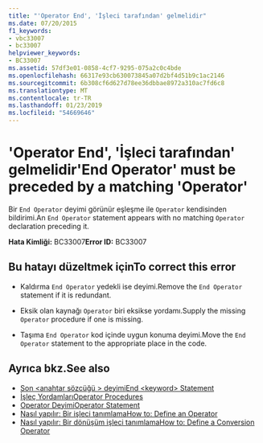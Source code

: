 ```yaml
---
title: "'Operator End', 'İşleci tarafından' gelmelidir"
ms.date: 07/20/2015
f1_keywords:
- vbc33007
- bc33007
helpviewer_keywords:
- BC33007
ms.assetid: 57df3e01-0858-4cf7-9295-075a2c0c4bde
ms.openlocfilehash: 66317e93cb630073845a07d2bf4d51b9c1ac2146
ms.sourcegitcommit: 6b308cf6d627d78ee36dbbae8972a310ac7fd6c8
ms.translationtype: MT
ms.contentlocale: tr-TR
ms.lasthandoff: 01/23/2019
ms.locfileid: "54669646"
---
```

# <a name="end-operator-must-be-preceded-by-a-matching-operator"></a><span data-ttu-id="ca8bd-102">'Operator End', 'İşleci tarafından' gelmelidir</span><span class="sxs-lookup"><span data-stu-id="ca8bd-102">'End Operator' must be preceded by a matching 'Operator'</span></span>
<span data-ttu-id="ca8bd-103">Bir `End Operator` deyimi görünür eşleşme ile `Operator` kendisinden bildirimi.</span><span class="sxs-lookup"><span data-stu-id="ca8bd-103">An `End Operator` statement appears with no matching `Operator` declaration preceding it.</span></span>  
  
 <span data-ttu-id="ca8bd-104">**Hata Kimliği:** BC33007</span><span class="sxs-lookup"><span data-stu-id="ca8bd-104">**Error ID:** BC33007</span></span>  
  
## <a name="to-correct-this-error"></a><span data-ttu-id="ca8bd-105">Bu hatayı düzeltmek için</span><span class="sxs-lookup"><span data-stu-id="ca8bd-105">To correct this error</span></span>  
  
-   <span data-ttu-id="ca8bd-106">Kaldırma `End Operator` yedekli ise deyimi.</span><span class="sxs-lookup"><span data-stu-id="ca8bd-106">Remove the `End Operator` statement if it is redundant.</span></span>  
  
-   <span data-ttu-id="ca8bd-107">Eksik olan kaynağı `Operator` biri eksikse yordamı.</span><span class="sxs-lookup"><span data-stu-id="ca8bd-107">Supply the missing `Operator` procedure if one is missing.</span></span>  
  
-   <span data-ttu-id="ca8bd-108">Taşıma `End Operator` kod içinde uygun konuma deyimi.</span><span class="sxs-lookup"><span data-stu-id="ca8bd-108">Move the `End Operator` statement to the appropriate place in the code.</span></span>  
  
## <a name="see-also"></a><span data-ttu-id="ca8bd-109">Ayrıca bkz.</span><span class="sxs-lookup"><span data-stu-id="ca8bd-109">See also</span></span>
- [<span data-ttu-id="ca8bd-110">Son \<anahtar sözcüğü > deyimi</span><span class="sxs-lookup"><span data-stu-id="ca8bd-110">End \<keyword> Statement</span></span>](../../visual-basic/language-reference/statements/end-keyword-statement.md)
- [<span data-ttu-id="ca8bd-111">İşleç Yordamları</span><span class="sxs-lookup"><span data-stu-id="ca8bd-111">Operator Procedures</span></span>](../../visual-basic/programming-guide/language-features/procedures/operator-procedures.md)
- [<span data-ttu-id="ca8bd-112">Operator Deyimi</span><span class="sxs-lookup"><span data-stu-id="ca8bd-112">Operator Statement</span></span>](../../visual-basic/language-reference/statements/operator-statement.md)
- [<span data-ttu-id="ca8bd-113">Nasıl yapılır: Bir işleci tanımlama</span><span class="sxs-lookup"><span data-stu-id="ca8bd-113">How to: Define an Operator</span></span>](../../visual-basic/programming-guide/language-features/procedures/how-to-define-an-operator.md)
- [<span data-ttu-id="ca8bd-114">Nasıl yapılır: Bir dönüşüm işleci tanımlama</span><span class="sxs-lookup"><span data-stu-id="ca8bd-114">How to: Define a Conversion Operator</span></span>](../../visual-basic/programming-guide/language-features/procedures/how-to-define-a-conversion-operator.md)
